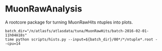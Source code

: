 # MuonRawAnalysis

A rootcore package for turning MuonRawHits ntuples into plots.

    batch_dir="/n/atlasfs/atlasdata/tuna/MuonRawHits/batch-2016-02-01-11h04m18s"
    time python scripts/hists.py --input=${batch_dir}/00*/*/ntuple*.root --cpu=14

